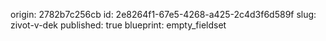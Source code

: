 origin: 2782b7c256cb
id: 2e8264f1-67e5-4268-a425-2c4d3f6d589f
slug: zivot-v-dek
published: true
blueprint: empty_fieldset
